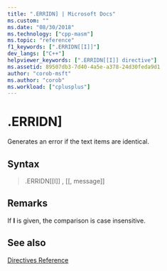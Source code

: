 ```yaml
---
title: ".ERRIDN] | Microsoft Docs"
ms.custom: ""
ms.date: "08/30/2018"
ms.technology: ["cpp-masm"]
ms.topic: "reference"
f1_keywords: [".ERRIDN[[I]]"]
dev_langs: ["C++"]
helpviewer_keywords: [".ERRIDN[[I]] directive"]
ms.assetid: 89507db3-7d40-4a5e-a378-24d30feda9d1
author: "corob-msft"
ms.author: "corob"
ms.workload: ["cplusplus"]
---
```

# .ERRIDN]

Generates an error if the text items are identical.

## Syntax

> .ERRIDN[[I]] <textitem1>, <textitem2> [[, message]]

## Remarks

If **I** is given, the comparison is case insensitive.

## See also

[Directives Reference](../../assembler/masm/directives-reference.md)<br/>